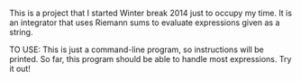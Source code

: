 This is a project that I started Winter break 2014 just to occupy my time. 
It is an integrator that uses Riemann sums to evaluate expressions given as a string.

TO USE:
This is just a command-line program, so  instructions will be printed.
So far, this program should be able to handle most expressions. Try it out!
